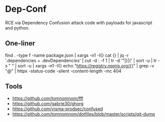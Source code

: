 # Dep-Conf
RCE via Dependency Confusion attack code with payloads for javascript and python.

## One-liner
find . -type f -name package.json | xargs -n1 -I{} cat {} | jq -r '.dependencies + .devDependencies' | cut -d : -f 1 | tr -d '"|}|{' | sort -u | tr -s "     " | sort -u | xargs -n1 -I{} echo "https://registry.npmjs.org/{}" | grep -v "@" | httpx -status-code -silent -content-length -mc 404

## Tools
- https://github.com/tomnomnom/fff
- https://github.com/gabrie30/ghorg
- https://github.com/visma-prodsec/confused
- https://github.com/tomnomnom/dotfiles/blob/master/scripts/git-dump
